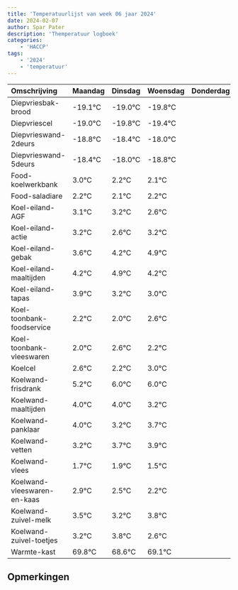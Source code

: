 ```yaml
---
title: 'Temperatuurlijst van week 06 jaar 2024'
date: 2024-02-07
author: Spar Pater
description: 'Themperatuur logboek'
categories:
    - 'HACCP'
tags:
    - '2024'
    - 'temperatuur'
---
```

|Omschrijving|Maandag|Dinsdag|Woensdag|Donderdag|Vrijdag|Zaterdag|Zondag|
|:---|:---|:---|:---|:---|:---|:---|:---|
|Diepvriesbak-brood|-19.1°C|-19.0°C|-19.8°C| | | | |
|Diepvriescel|-19.0°C|-19.8°C|-19.4°C| | | | |
|Diepvrieswand-2deurs|-18.8°C|-18.4°C|-18.0°C| | | | |
|Diepvrieswand-5deurs|-18.4°C|-18.0°C|-18.8°C| | | | |
|Food-koelwerkbank|3.0°C|2.2°C|2.1°C| | | | |
|Food-saladiare|2.2°C|2.1°C|2.2°C| | | | |
|Koel-eiland-AGF|3.1°C|3.2°C|2.6°C| | | | |
|Koel-eiland-actie|3.2°C|2.6°C|3.2°C| | | | |
|Koel-eiland-gebak|3.6°C|4.2°C|4.9°C| | | | |
|Koel-eiland-maaltijden|4.2°C|4.9°C|4.2°C| | | | |
|Koel-eiland-tapas|3.9°C|3.2°C|3.0°C| | | | |
|Koel-toonbank-foodservice|2.2°C|2.0°C|2.6°C| | | | |
|Koel-toonbank-vleeswaren|2.0°C|2.6°C|2.2°C| | | | |
|Koelcel|2.6°C|2.2°C|3.0°C| | | | |
|Koelwand-frisdrank|5.2°C|6.0°C|6.0°C| | | | |
|Koelwand-maaltijden|4.0°C|4.0°C|3.2°C| | | | |
|Koelwand-panklaar|4.0°C|3.2°C|3.7°C| | | | |
|Koelwand-vetten|3.2°C|3.7°C|3.9°C| | | | |
|Koelwand-vlees|1.7°C|1.9°C|1.5°C| | | | |
|Koelwand-vleeswaren-en-kaas|2.9°C|2.5°C|2.2°C| | | | |
|Koelwand-zuivel-melk|3.5°C|3.2°C|3.8°C| | | | |
|Koelwand-zuivel-toetjes|3.2°C|3.8°C|2.6°C| | | | |
|Warmte-kast|69.8°C|68.6°C|69.1°C| | | | |

## Opmerkingen


